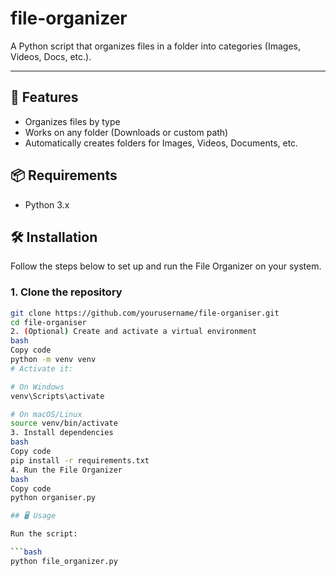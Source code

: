 # file-organizer

A Python script that organizes files in a folder into categories (Images, Videos, Docs, etc.).

---

## 🚀 Features
- Organizes files by type
- Works on any folder (Downloads or custom path)
- Automatically creates folders for Images, Videos, Documents, etc.

## 📦 Requirements
- Python 3.x

## 🛠️ Installation

Follow the steps below to set up and run the File Organizer on your system.

### 1. Clone the repository

```bash
git clone https://github.com/yourusername/file-organiser.git
cd file-organiser
2. (Optional) Create and activate a virtual environment
bash
Copy code
python -m venv venv
# Activate it:

# On Windows
venv\Scripts\activate

# On macOS/Linux
source venv/bin/activate
3. Install dependencies
bash
Copy code
pip install -r requirements.txt
4. Run the File Organizer
bash
Copy code
python organiser.py

## 🖥️ Usage

Run the script:

```bash
python file_organizer.py

